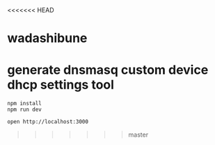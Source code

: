 <<<<<<< HEAD
# wadashibune
generate dnsmasq custom device dhcp settings tool
=======
```
npm install
npm run dev
```

```
open http://localhost:3000
```
>>>>>>> master
